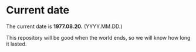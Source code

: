 # Current date

The current date is **1977.08.20.** (YYYY.MM.DD.)

This repository will be good when the world ends, so we will know how long it lasted.